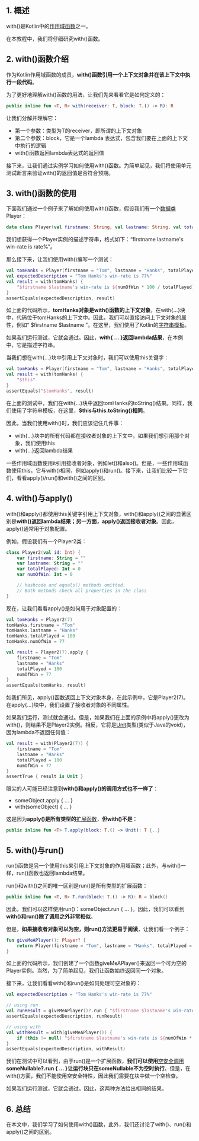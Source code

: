 ## 1. 概述

with()是Kotlin中的[作用域函数](https://www.baeldung.com/kotlin/scope-functions)之一。

在本教程中，我们将仔细研究with()函数。

## 2. with()函数介绍

作为Kotlin作用域函数的成员，**with()函数引用一个上下文对象并在该上下文中执行一段代码**。

为了更好地理解with()函数的用法，让我们先来看看它是如何定义的：

```kotlin
public inline fun <T, R> with(receiver: T, block: T.() -> R): R
```

让我们分解并理解它：

-   第一个参数：类型为T的receiver，即所谓的上下文对象
-   第二个参数：block，它是一个lambda 表达式，包含我们要在上面的上下文中执行的逻辑
-   with()函数返回lambda表达式的返回值

接下来，让我们通过实例学习如何使用with()函数。为简单起见，我们将使用单元测试断言来验证with()的返回值是否符合预期。

## 3. with()函数的使用

下面我们通过一个例子来了解如何使用with()函数，假设我们有一个[数据类](../../kotlin-core-lang-oop-1/docs/Kotlin中的数据类.md)Player：

```kotlin
data class Player(val firstname: String, val lastname: String, val totalPlayed: Int, val numOfWin: Int)
```

我们想获得一个Player实例的描述字符串，格式如下：“firstname lastname's win-rate is rate%”。

那么接下来，让我们使用with()编写一个测试：

```kotlin
val tomHanks = Player(firstname = "Tom", lastname = "Hanks", totalPlayed = 100, numOfWin = 77)
val expectedDescription = "Tom Hanks's win-rate is 77%"
val result = with(tomHanks) {
    "$firstname $lastname's win-rate is ${numOfWin * 100 / totalPlayed}%"
}
assertEquals(expectedDescription, result)
```

如上面的代码所示，**tomHanks对象是with()函数的上下文对象**，在with{...}块中，代码位于tomHanks的上下文中。因此，我们可以直接访问上下文对象的属性，例如“ $firstname $lastname ”。在这里，我们使用了Kotlin的[字符串模板](https://www.baeldung.com/kotlin/string-templates)。

如果我们运行测试，它就会通过。因此，**with{ ... }返回lambda结果**，在本例中，它是描述字符串。

当我们想在with{...}块中引用上下文对象时，我们可以使用this关键字：

```kotlin
val tomHanks = Player(firstname = "Tom", lastname = "Hanks", totalPlayed = 100, numOfWin = 77)
val result = with(tomHanks) {
    "$this"
}
assertEquals("$tomHanks", result)
```

在上面的测试中，我们在with{...}块中返回tomHanks的toString()结果。同样，我们使用了字符串模板，在这里，**$this与this.toString()相同**。

因此，当我们使用with()时，我们应该记住几件事：

-   with{...}块中的所有代码都在接收者对象的上下文中，如果我们想引用那个对象，我们使用this
-   with{...}返回lambda结果

一些作用域函数使用it引用接收者对象，例如let()和also()。但是，一些作用域函数使用this，它与with()相同，例如apply()和run()。接下来，让我们比较一下它们，看看apply()/run()和with()之间的区别。

## 4. with()与apply()

with()和apply()都使用this关键字引用上下文对象，with()和apply()之间的显著区别是**with()返回lambda结果；另一方面，apply()返回接收者对象**。因此，apply()通常用于对象配置。

例如，假设我们有一个Player2类：

```kotlin
class Player2(val id: Int) {
    var firstname: String = ""
    var lastname: String = ""
    var totalPlayed: Int = 0
    var numOfWin: Int = 0

    // hashcode and equals() methods omitted. 
    // Both methods check all properties in the class
}
```

现在，让我们看看apply()是如何用于对象配置的：

```kotlin
val tomHanks = Player2(7)
tomHanks.firstname = "Tom"
tomHanks.lastname = "Hanks"
tomHanks.totalPlayed = 100
tomHanks.numOfWin = 77

val result = Player2(7).apply {
    firstname = "Tom"
    lastname = "Hanks"
    totalPlayed = 100
    numOfWin = 77
}
assertEquals(tomHanks, result)
```

如我们所见，apply()函数返回上下文对象本身，在此示例中，它是Player2(7)。在apply{...}块中，我们设置了接收者对象的不同属性。

如果我们运行，测试就会通过。但是，如果我们在上面的示例中将apply()更改为with()，则结果不是Player2实例。相反，它将是[Unit](https://www.baeldung.com/kotlin/void-type)类型(类似于Java的void)，因为lambda不返回任何值：

```kotlin
val result = with(Player2(7)) {
    firstname = "Tom"
    lastname = "Hanks"
    totalPlayed = 100
    numOfWin = 77
}
assertTrue { result is Unit }
```

眼尖的人可能已经注意到**with()和apply()的调用方式也不一样了**：

-   someObject.apply { ... }
-   with(someObject) { ... }

这是因为**apply()是所有类型的**[扩展函数](https://www.baeldung.com/kotlin/extension-methods)，**但with()不是**：

```kotlin
public inline fun <T> T.apply(block: T.() -> Unit): T {..}
```

## 5. with()与run()

run()函数是另一个使用this来引用上下文对象的作用域函数；此外，与with()一样，run()函数也返回lambda结果。

run()和with()之间的唯一区别是run()是所有类型的扩展函数：

```kotlin
public inline fun <T, R> T.run(block: T.() -> R): R = block()
```

因此，我们可以这样使用run()：someObject.run { ... }。因此，我们可以看到**with()和run()除了调用之外非常相似**。

但是，**如果接收者对象可以为空，则run()方法更易于阅读**，让我们看一个例子：

```kotlin
fun giveMeAPlayer(): Player? {
    return Player(firstname = "Tom", lastname = "Hanks", totalPlayed = 100, numOfWin = 77)
}
```

如上面的代码所示，我们创建了一个函数giveMeAPlayer()来返回一个可为空的Player实例。当然，为了简单起见，我们让函数始终返回同一个对象。

接下来，让我们看看with()和run()是如何处理可空对象的：

```kotlin
val expectedDescription = "Tom Hanks's win-rate is 77%"

// using run
val runResult = giveMeAPlayer()?.run { "$firstname $lastname's win-rate is ${numOfWin * 100 / totalPlayed}%" }
assertEquals(expectedDescription, runResult)

// using with                                                                                                              
val withResult = with(giveMeAPlayer()) {
    if (this != null) "$firstname $lastname's win-rate is ${numOfWin * 100 / totalPlayed}%" else null
}
assertEquals(expectedDescription, withResult)
```

我们在测试中可以看到，由于run()是一个扩展函数，**我们可以使用**[空安全调用](https://www.baeldung.com/kotlin/null-safety#safe-calls)**someNullable?.run { ... }让运行块只在someNullable不为空时执行**。但是，在with()方面，我们不能使用空安全特性，因此我们需要在块中做一个空检查。

如果我们运行测试，它就会通过。因此，这两种方法给出相同的结果。

## 6. 总结

在本文中，我们学习了如何使用with()函数，此外，我们还讨论了with()、run()和apply()之间的区别。